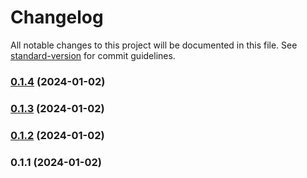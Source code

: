 # Changelog

All notable changes to this project will be documented in this file. See [standard-version](https://github.com/conventional-changelog/standard-version) for commit guidelines.

### [0.1.4](https://github.com/andriytyurnikov/rubakas-metrica-typus/compare/v0.1.3...v0.1.4) (2024-01-02)

### [0.1.3](https://github.com/andriytyurnikov/rubakas-metrica-typus/compare/v0.1.2...v0.1.3) (2024-01-02)

### [0.1.2](https://github.com/andriytyurnikov/rubakas-metrica-typus/compare/v0.1.1...v0.1.2) (2024-01-02)

### 0.1.1 (2024-01-02)
